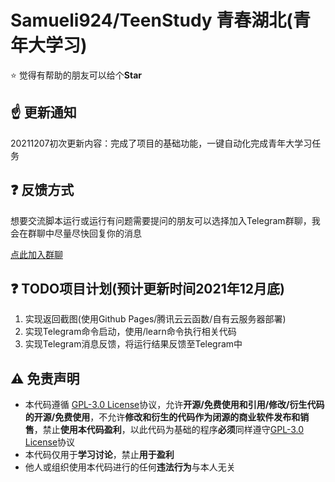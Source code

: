 # Samueli924/TeenStudy 青春湖北(青年大学习)

:star: 觉得有帮助的朋友可以给个**Star**

## :point_up: 更新通知

20211207初次更新内容：完成了项目的基础功能，一键自动化完成青年大学习任务  

<!-- ## :books: 使用方法

[使用教程](https://blog.samuelchen.cn/archives/teenstudy-01)   -->

## :question: 反馈方式  

想要交流脚本运行或运行有问题需要提问的朋友可以选择加入Telegram群聊，我会在群聊中尽量尽快回复你的消息  


[点此加入群聊](https://t.me/samueli924)

## :question: TODO项目计划(预计更新时间2021年12月底)

1. 实现返回截图(使用Github Pages/腾讯云云函数/自有云服务器部署)
2. 实现Telegram命令启动，使用/learn命令执行相关代码
3. 实现Telegram消息反馈，将运行结果反馈至Telegram中


## :warning: 免责声明
- 本代码遵循 [GPL-3.0 License](https://github.com/Samueli924/TeenStudy/blob/main/LICENSE)协议，允许**开源/免费使用和引用/修改/衍生代码的开源/免费使用**，不允许**修改和衍生的代码作为闭源的商业软件发布和销售**，禁止**使用本代码盈利**，以此代码为基础的程序**必须**同样遵守[GPL-3.0 License](https://github.com/Samueli924/chaoxing/blob/main/LICENSE)协议  
- 本代码仅用于**学习讨论**，禁止**用于盈利**
- 他人或组织使用本代码进行的任何**违法行为**与本人无关
